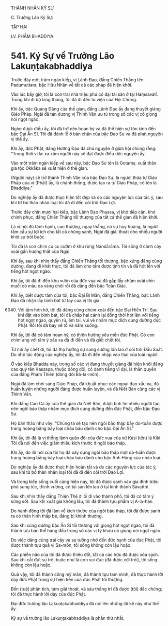 THÁNH NHÂN KÝ SỰ

C. Trưởng Lão Ký Sự:

TẬP HAI

LV. PHẨM BHADDIYA:

# 541. Ký Sự về Trưởng Lão Lakuṇṭakabhaddiya

Trước đây một trăm ngàn kiếp, vị Lãnh Đạo, đấng Chiến Thắng tên Padumuttara, bậc Hữu Nhãn về tất cả các pháp đã hiện khởi.

Vào lúc bấy giờ, tôi là con trai nhà triệu phú có đại tài sản ở tại Haṃsavatī. Trong khi đi bộ lang thang, tôi đã đi đến tu viện của Hội Chúng.

Khi ấy, bậc Quang Đăng của thế gian, đấng Lãnh Đạo ấy đang thuyết giảng Giáo Pháp. Ngài đã tán dương vị Thinh Văn ưu tú trong số các vị có giọng nói ngọt ngào.

Nghe được điều ấy, tôi đã trở nên hoan hỷ và đã thể hiện sự tôn kính đến bậc Đại Ẩn Sĩ. Tôi đã đảnh lễ ở bàn chân của bậc Đạo Sư và đã phát nguyện vị thế ấy.

Khi ấy, đức Phật, đấng Hướng Đạo đã chú nguyện ở giữa hội chúng rằng: “Trong thời vị lai xa xăm người này sẽ đạt được điều ước nguyện ấy.

Vào một trăm ngàn kiếp về sau này, bậc Đạo Sư tên là Gotama, xuất thân gia tộc Okkāka sẽ xuất hiện ở thế gian.

(Người này) sẽ trở thành Thinh Văn của bậc Đạo Sư, là người thừa tự Giáo Pháp của vị (Phật) ấy, là chánh thống, được tạo ra từ Giáo Pháp, có tên là Bhaddiya.”

Do nghiệp ấy đã được thực hiện tốt đẹp và do các nguyện lực của tác ý, sau khi từ bỏ thân nhân loại tôi đã đi đến cõi trời Đạo Lợi.

Trước đây chín mươi hai kiếp, bậc Lãnh Đạo Phussa, vị khó tiếp cận, khó chinh phục, đấng Chiến Thắng tối thượng của tất cả thế gian đã hiện khởi.

Là vị hội đủ tánh hạnh, cao thượng, ngay thẳng, có sự huy hoàng, là người tầm cầu sự lợi ích cho tất cả chúng sanh, Ngài đã giải thoát cho nhiều người khỏi sự trói buộc.

Tôi đã là con chim cu cu cườm ở khu rừng Nandārāma. Tôi sống ở cành cây xoài gần hương thất của Ngài.

Khi ấy, sau khi nhìn thấy đấng Chiến Thắng tối thượng, bậc xứng đáng cúng dường, đang đi khất thực, tôi đã làm cho tâm được tịnh tín và đã hót lên với tiếng hót ngọt ngào.

Khi ấy, tôi đã đi đến khu vườn của đức vua và đã gắp lấy chùm xoài chín muồi có màu da vàng chói rồi đã dâng đến bậc Toàn Giác.

Khi ấy, biết được tâm của tôi, bậc Đại Bi Mẫn, đấng Chiến Thắng, bậc Lãnh Đạo đã nhận lấy bình bát từ tay của vị thị giả.

6040. Với tâm hớn hở, tôi đã dâng cúng chùm xoài đến bậc Đại Hiền Trí. Sau khi đặt vào bình bát, tôi đã chắp hai cánh lại đồng thời hót lên với tiếng hót ngọt ngào, quyến rũ, êm tai, vui vẻ nhằm mục đích cúng dường đức Phật. Rồi tôi đã bay về tổ và nằm xuống.

Khi ấy, tôi đã có tâm hoan hỷ, có thiên hướng yêu mến đức Phật. Có con chim ưng với tâm ý xấu xa đã đi đến và đã giết chết tôi.

Từ nơi ấy chết đi, tôi đã thọ hưởng sự sung sướng lớn lao ở cõi trời Đẩu Suất. Do nhờ tác động của nghiệp ấy, tôi đã đi đến nhập vào thai của loài người.

Ở vào kiếp Bhadda này, trong số các vị đang thuyết giảng đã hiện khởi đấng cao quý tên Kassapa, thuộc dòng dõi, có danh tiếng vĩ đại, là thân quyến của đấng Phạm Thiên (dòng dõi Bà-la-môn).

Ngài đã làm chói sáng Giáo Pháp, đã khuất phục các ngoại đạo xấu xa, đã huấn luyện những người đáng được huấn luyện, và đã Niết Bàn cùng các vị Thinh Văn.

Khi đấng Cao Cả ấy của thế gian đã Niết Bàn, được tịnh tín nhiều người tạo nên ngôi bảo tháp nhằm mục đích cúng dường đến đức Phật, đến bậc Đạo Sư.

Họ bàn thảo như vầy: “Chúng ta sẽ tạo nên ngôi bảo tháp bảy do-tuần được trang hoàng bằng bảy loại châu báu dành cho bậc Đại Ẩn Sĩ.”

Khi ấy, tôi đã là vị thống lãnh quân đội của đức vua của xứ Kāsi (tên) là Kiki. Tôi đã nói đến việc giảm thiểu kích thước ở ngôi bảo tháp.

Khi ấy, do lời nói của tôi họ đã xây dựng ngôi bảo tháp một do-tuần được trang hoàng bằng bảy loại châu báu dành cho bậc Anh Hùng của nhân loại.

Do nghiệp ấy đã được thực hiện hoàn tất và do các nguyện lực của tác ý, sau khi từ bỏ thân nhân loại tôi đã đi đến cõi trời Đạo Lợi.

Và trong kiếp sống cuối cùng hiện nay, tôi đã được sanh vào gia đình triệu phú sung túc, thịnh vượng, có tài sản lớn lao ở tại kinh thành Sāvatthī.

Sau khi nhìn thấy đấng Thiện Thệ ở lối đi vào thành phố, tôi đã có tâm ý sửng sốt. Sau khi xuất gia không lâu, tôi đã thành tựu phẩm vị A-la-hán.

Do hành động tôi đã làm về kích thước của ngôi bảo tháp, tôi đã được sanh ra có thân hình thấp bé, đáng bị khinh thường.

Sau khi cúng dường bậc Ẩn Sĩ tối thượng với giọng hót ngọt ngào, tôi đã thành tựu bản thể hàng đầu trong số các vị tỳ khưu có giọng nói ngọt ngào.

Do việc dâng cúng trái cây và sự tưởng nhớ đến đức hạnh của đức Phật, tôi được thành tựu quả vị Sa-môn, tôi sống không còn lậu hoặc.

Các phiền não của tôi đã được thiêu đốt, tất cả các hữu đã được xóa sạch. Sau khi cắt đứt sự trói buộc như là con voi đực (đã được cởi trói), tôi sống không còn lậu hoặc.

Quả vậy, tôi đã thành công mỹ mãn, đã thành tựu tam minh, đã thực hành lời dạy đức Phật trong sự hiện tiền của đức Phật tối thượng.

Bốn (tuệ) phân tích, tám giải thoát, và sáu thắng trí đã được (tôi) đắc chứng; tôi đã thực hành lời dạy của đức Phật.

Đại đức trưởng lão Lakuṇṭakabhaddiya đã nói lên những lời kệ này như thế ấy.

Ký sự về trưởng lão Lakuṇṭakabhaddiya là phần thứ nhất.
